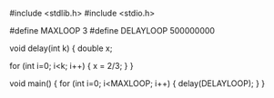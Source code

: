 #include <stdlib.h>
#include <stdio.h>

#define MAXLOOP 3
#define DELAYLOOP 500000000

void delay(int k)
{
double x;

for (int i=0; i<k; i++) {
	x = 2/3;
}
}

void main()
{
for (int i=0; i<MAXLOOP; i++) {
	delay(DELAYLOOP);
}
}
